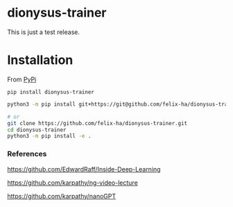 # dionysus-trainer

This is just a test release. 

# Installation

From [PyPi](https://pypi.org/project/dionysus-trainer/)
```
pip install dionysus-trainer
```

```bash
python3 -m pip install git+https://git@github.com/felix-ha/dionysus-trainer.git

# or
git clone https://github.com/felix-ha/dionysus-trainer.git
cd dionysus-trainer
python3 -m pip install -e .
```

### References

https://github.com/EdwardRaff/Inside-Deep-Learning

https://github.com/karpathy/ng-video-lecture

https://github.com/karpathy/nanoGPT

